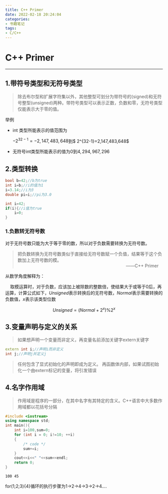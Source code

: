 ```yaml
---
title: C++ Primer
date: 2022-02-18 20:24:04
categories:
- 书籍笔记
tags:
- C/C++
---
```

# C++ Primer

---

## 1.带符号类型和无符号类型

> 除去布尔型和扩展字符集以外，其他整型可划分为带符号的(signed)和无符号整型(unsigned)两种。带符号类型可以表示正数，负数和零，无符号类型仅能表示大于零的值。

举例

- int 类型所能表示的值范围为

  $-2^{32-1}=-2,147,483,648$到$ 2^{32-1}=2,147,483,648$

- 无符号int类型所能表示的值为$0$到$4,294,967,296$

## 2.类型转换

```cpp
bool b=42;//b为true
int i=b;//i的值为1
i=3.14;//i为3
double pi=i;//pi为3.0
```

```cpp
int i=42;
if(i){//i值为true
    i=0;
}
```

### 1.负数转无符号数

对于无符号数只能为大于等于零的数，所以对于负数需要转换为无符号数。

> 把负数转换为无符号数类似于直接给无符号数赋一个负值，结果等于这个负数加上无符号数的模。
>                                                                                         ——C++ Primer

从数学角度解释为：

    取模运算时，对于负数，应该加上被除数的整数倍，使结果大于或等于0后，再运算，计算公式如下，$Unsigned$表示转换后的无符号数，$Normal$表示需要转换的负数值，$x$表示该类型位数

$$
Unsigned=(Normal+2^{x})\%2^{x}
$$

## 3.变量声明与定义的关系

> 如果想声明一个变量而非定义，再变量名前添加关键字extern关键字

```cpp
extern int i;//声明i而非定义
int j;//声明j并定义j
```

> 任何包含了显式初始化的声明即成为定义。
> 再函数体内部，如果试图初始化一个由extern标记的变量，将引发错误

## 4.名字作用域

> 作用域是程序的一部分，在其中名字有其特定的含义。C++语言中大多数作用域都以花括号分隔

```cpp
#include <iostream>
using namespace std; 
int main(){
    int i=100,sum=0;
    for (int i = 0; i!=10; ++i)
    {
        /* code */
        sum+=i;
    }
    cout<<i<<" "<<sum<<endl;
    return 0;
}
```

```shell
100 45
```

for(1;2;3){4}循环的执行步骤为1->2->4->3->2->4....
